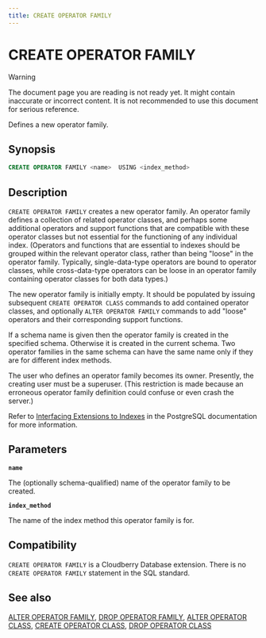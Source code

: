 ```yaml
---
title: CREATE OPERATOR FAMILY
---
```


# CREATE OPERATOR FAMILY

> [!WARNING]
> The document page you are reading is not ready yet. It might contain inaccurate or incorrect content. It is not recommended to use this document for serious reference.

Defines a new operator family.

## Synopsis

```sql
CREATE OPERATOR FAMILY <name>  USING <index_method>  
```

## Description

`CREATE OPERATOR FAMILY` creates a new operator family. An operator family defines a collection of related operator classes, and perhaps some additional operators and support functions that are compatible with these operator classes but not essential for the functioning of any individual index. (Operators and functions that are essential to indexes should be grouped within the relevant operator class, rather than being "loose" in the operator family. Typically, single-data-type operators are bound to operator classes, while cross-data-type operators can be loose in an operator family containing operator classes for both data types.)

The new operator family is initially empty. It should be populated by issuing subsequent `CREATE OPERATOR CLASS` commands to add contained operator classes, and optionally `ALTER OPERATOR FAMILY` commands to add "loose" operators and their corresponding support functions.

If a schema name is given then the operator family is created in the specified schema. Otherwise it is created in the current schema. Two operator families in the same schema can have the same name only if they are for different index methods.

The user who defines an operator family becomes its owner. Presently, the creating user must be a superuser. (This restriction is made because an erroneous operator family definition could confuse or even crash the server.)

Refer to [Interfacing Extensions to Indexes](https://www.postgresql.org/docs/12/xindex.html) in the PostgreSQL documentation for more information.

## Parameters

**`name`**

The (optionally schema-qualified) name of the operator family to be created.

**`index_method`**

The name of the index method this operator family is for.

## Compatibility

`CREATE OPERATOR FAMILY` is a Cloudberry Database extension. There is no `CREATE OPERATOR FAMILY` statement in the SQL standard.

## See also

[ALTER OPERATOR FAMILY](/docs/sql-stmts/sql-stmt-alter-operator-family.md), [DROP OPERATOR FAMILY](/docs/sql-stmts/sql-stmt-drop-operator-family.md), [ALTER OPERATOR CLASS](/docs/sql-stmts/sql-stmt-alter-operator-class.md), [CREATE OPERATOR CLASS](/docs/sql-stmts/sql-stmt-create-operator-class.md), [DROP OPERATOR CLASS](/docs/sql-stmts/sql-stmt-drop-operator-class.md)
